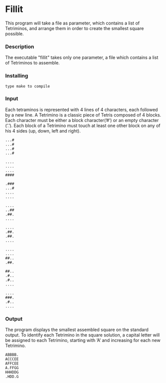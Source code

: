 # Fillit

This program will take a file as parameter, which contains a list of Tetriminos, and arrange them in order to create the smallest square possible.

### Description

The executable "fillit" takes only one parameter, a file which contains a list of Tetriminos to assemble.

### Installing

```
type make to compile
```

### Input

Each tetraminos is represented with 4 lines of 4 characters, each followed by a new line. A Tetrimino is a classic piece of Tetris composed of 4 blocks. Each character must be either a block character(’#’) or an empty character (’.’). Each block of a Tetrimino must touch at least one other block on any of his 4 sides (up, down, left and right).

```
...#
...#
...#
...#

....
....
....
####

.###
...#
....
....

....
..##
.##.
....

....
.##.
.##.
....

....
....
##..
.##.

##..
.#..
.#..
....

....
###.
.#..
....
```

### Output

The program displays the smallest assembled square on the standard output. To identify each Tetrimino in the square solution, a capital letter will be assigned to each Tetrimino, starting with ’A’ and increasing for each new Tetrimino.

```
ABBBB.
ACCCEE
AFFCEE
A.FFGG
HHHDDG
.HDD.G
```
